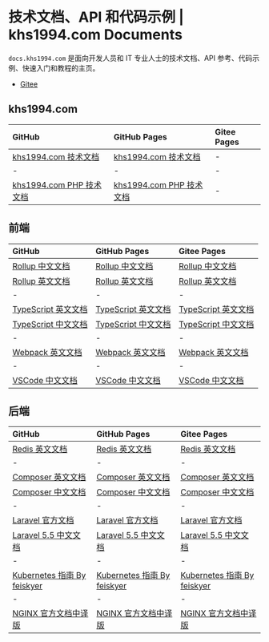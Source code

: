 # 技术文档、API 和代码示例 | khs1994.com Documents

`docs.khs1994.com` 是面向开发人员和 IT 专业人士的技术文档、API 参考、代码示例、快速入门和教程的主页。

* [Gitee](https://https://khs1994-website.gitee.io/)

## khs1994.com

| GitHub    | GitHub Pages     | Gitee Pages     |
| :------------- | :------------- | :----------- |
| [khs1994.com 技术文档](https://github.com/khs1994-website/docs)         | [khs1994.com 技术文档](https://docs.khs1994.com/docs/) | - |
| - | - | - |
| [khs1994.com PHP 技术文档](https://github.com/khs1994-website/php-docs) | [khs1994.com PHP 技术文档](https://docs.khs1994.com/php-docs/) | - |

## 前端

| GitHub    | GitHub Pages     | Gitee Pages     |
| :------------- | :------------- | :----------- |
| [Rollup 中文文档](https://github.com/khs1994-website/rollup-docs.zh-cn/tree/master) | [Rollup 中文文档](https://docs.khs1994.com/rollup-docs.zh-cn) | [Rollup 中文文档](https://khs1994-website.gitee.io/rollup-docs.zh-cn) |
| [Rollup 英文文档](https://github.com/khs1994-website/rollup-docs.us-en/tree/master) | [Rollup 英文文档](https://docs.khs1994.com/rollup-docs.us-en) | [Rollup 英文文档](https://khs1994-website.gitee.io/rollup-docs.us-en) |
| - | - | - |
| [TypeScript 英文文档](https://github.com/khs1994-website/typescript-docs.us-en/tree/master) | [TypeScript 英文文档](https://docs.khs1994.com/typescript-docs.us-en) | [TypeScript 英文文档](https://khs1994-website.gitee.io/typescript-docs.us-en) |
| [TypeScript 中文文档](https://github.com/khs1994-website/typescript-docs.zh-cn/tree/master) | [TypeScript 中文文档](https://docs.khs1994.com/typescript-docs.zh-cn) | [TypeScript 中文文档](https://khs1994-website.gitee.io/typescript-docs.zh-cn) |
| - | - | - |
| [Webpack 英文文档](https://github.com/khs1994-website/webpack-docs.us-en/tree/master) | [Webpack 英文文档](https://docs.khs1994.com/webpack-docs.us-en) | [Webpack 英文文档](https://khs1994-website.gitee.io/webpack-docs.us-en) |
| - | - | - |
| [VSCode 中文文档](https://github.com/khs1994-website/vscode-docs.zh-cn/tree/master) | [VSCode 中文文档](https://docs.khs1994.com/vscode-docs.zh-cn) | [VSCode 中文文档](https://khs1994-website.gitee.io/vscode-docs.zh-cn) |

## 后端

| GitHub    | GitHub Pages     | Gitee Pages     |
| :------------- | :------------- | :----------- |
| [Redis 英文文档](https://github.com/khs1994-website/redis-docs.us-en/tree/master) | [Redis 英文文档](https://docs.khs1994.com/redis-docs.us-en) | [Redis 英文文档](https://khs1994-website.gitee.io/redis-docs.us-en) |
| - | - | - |
| [Composer 英文文档](https://github.com/khs1994-website/composer-docs.us-en/tree/master) | [Composer 英文文档](https://docs.khs1994.com/composer-docs.us-en) | [Composer 英文文档](https://khs1994-website.gitee.io/composer-docs.us-en) |
| [Composer 中文文档](https://github.com/khs1994-website/composer-docs.zh-cn/tree/master) | [Composer 中文文档](https://docs.khs1994.com/composer-docs.zh-cn) | [Composer 中文文档](https://khs1994-website.gitee.io/composer-docs.zh-cn) |
| - | - | - |
| [Laravel 官方文档](https://github.com/khs1994-website/laravel-docs.us-en) | [Laravel 官方文档](https://docs.khs1994.com/laravel-docs.us-en) | [Laravel 官方文档](https://khs1994-website.gitee.io/laravel-docs.us-en) |
| [Laravel 5.5 中文文档](https://github.com/khs1994-website/laravel-docs.zh-cn) |  [Laravel 5.5 中文文档](https://docs.khs1994.com/laravel-docs.zh-cn) | [Laravel 5.5 中文文档](https://khs1994-website.gitee.io/laravel-docs.zh-cn) |
| - | - | - |
| [Kubernetes 指南 By feiskyer](https://github.com/khs1994-website/kubernetes-handbook) | [Kubernetes 指南 By feiskyer](https://docs.khs1994.com/kubernetes-handbook) | [Kubernetes 指南 By feiskyer](https://khs1994-website.gitee.io/kubernetes-handbook) |
| - | - | - |
| [NGINX 官方文档中译版](https://github.com/khs1994-website/nginx-docs.zh-cn) | [NGINX 官方文档中译版](https://docs.khs1994.com/nginx-docs.zh-cn) | [NGINX 官方文档中译版](https://khs1994-website.gitee.io/nginx-docs.zh-cn/) |

